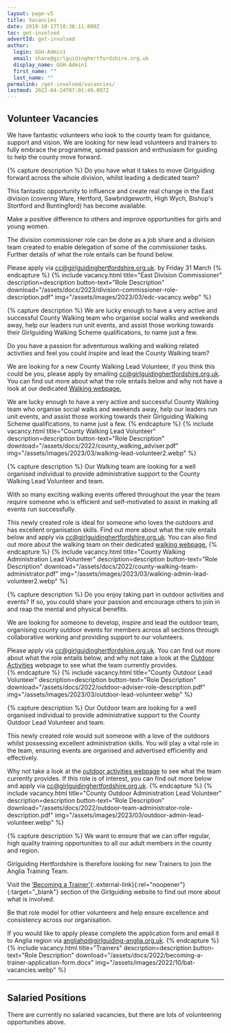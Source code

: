 ```yaml
---
layout: page-v5
title: Vacancies
date: 2019-10-17T10:38:11.000Z
toc: get-involved
advertId: get-involved
author:
  login: GGH-Admin1
  email: share@girlguidinghertfordshire.org.uk
  display_name: GGH-Admin1
  first_name: ""
  last_name: ""
permalink: /get-involved/vacancies/
lastmod: 2022-04-24T07:01:49.097Z
---
```

## Volunteer Vacancies

We have fantastic volunteers who look to the county team for guidance, support and vision. We are looking for new lead volunteers and trainers to fully embrace the programme, spread passion and enthusiasm for guiding to help the county move forward.

{% capture description %}
Do you have what it takes to move Girlguiding forward across the whole division, whilst leading a dedicated team?

This fantastic opportunity to influence and create real change in the East division (covering Ware, Hertford, Sawbridgeworth, High Wych, Bishop's Stortford and Buntingford) has become available.

Make a positive difference to others and improve opportunities for girls and young women.

The division commissioner role can be done as a job share and a division team created to enable delegation of some of the commissioner tasks. Further details of what the role entails can be found below.

Please apply via <cc@girlguidinghertfordshire.org.uk>. by Friday 31 March
{% endcapture %}
{% include vacancy.html title="East Division Commissioner" description=description button-text="Role Description" download="/assets/docs/2023/division-commissioner-role-description.pdf" img="/assets/images/2023/03/edc-vacancy.webp" %}

{% capture description %}
We are lucky enough to have a very active and successful County Walking team who organise social walks and weekends away, help our leaders run unit events, and assist those working towards their Girlguiding Walking Scheme qualifications, to name just a few.

Do you have a passion for adventurous walking and walking related activities and feel you could inspire and lead the County Walking team?

We are looking for a new County Walking Lead Volunteer, if you think this could be you, please apply by emailing <cc@girlguidinghertfordshire.org.uk>. You can find out more about what the role entails below and why not have a look at our dedicated [Walking webpage.](/county-teams/outdoor/walking/)

We are lucky enough to have a very active and successful County Walking team who organise social walks and weekends away, help our leaders run unit events, and assist those working towards their Girlguiding Walking Scheme qualifications, to name just a few.
{% endcapture %}
{% include vacancy.html title="County Walking Lead Volunteer" description=description button-text="Role Description" download="/assets/docs/2022/county_walking_adviser.pdf" img="/assets/images/2023/03/walking-lead-volunteer2.webp" %}

{% capture description %}
Our Walking team are looking for a well organised individual to provide administrative support to the County Walking Lead Volunteer and team.

With so many exciting walking events offered throughout the year the team require someone who is efficient and self-motivated to assist in making all events run successfully.

This newly created role is ideal for someone who loves the outdoors and has excellent organisation skills.  Find out more about what the role entails below and apply via <cc@girlguidinghertfordshire.org.uk>.   You can also find out more about the walking team on their dedicated [walking webpage.](/county-teams/outdoor/walking/)
{% endcapture %}
{% include vacancy.html title="County Walking Administration Lead Volunteer" description=description button-text="Role Description" download="/assets/docs/2022/county-walking-team-administrator.pdf" img="/assets/images/2023/03/walking-admin-lead-volunteer2.webp" %}

{% capture description %}
Do you enjoy taking part in outdoor activities and events?  If so, you could share your passion and encourage others to join in and reap the mental and physical benefits.

We are looking for someone to develop, inspire and lead the outdoor team, organising county outdoor events for members across all sections through collaborative working and providing support to our volunteers.

Please apply via <cc@girlguidinghertfordshire.org.uk>.  You can find out more about what the role entails below, and why not take a look at the [Outdoor Activities](/county-teams/outdoor/) webpage to see what the team currently provides.  
{% endcapture %}
{% include vacancy.html title="County Outdoor Lead Volunteer" description=description button-text="Role Description" download="/assets/docs/2022/outdoor-adviser-role-description.pdf" img="/assets/images/2023/03/outdoor-lead-volunteer.webp" %}

{% capture description %}
Our Outdoor team are looking for a well organised individual to provide administrative support to the County Outdoor Lead Volunteer and team.

This newly created role would suit someone with a love of the outdoors whilst possessing excellent administration skills.  You will play a vital role in the team, ensuring events are organised and advertised efficiently and effectively.

Why not take a look at the [outdoor activities webpage](/county-teams/outdoor/) to see what the team currently provides.  If this role is of interest, you can find out more below and apply via <cc@girlguidinghertfordshire.org.uk>.
{% endcapture %}
{% include vacancy.html title="County Outdoor Administration Lead Volunteer" description=description button-text="Role Description" download="/assets/docs/2022/outdoor-team-administrator-role-description.pdf" img="/assets/images/2023/03/outdoor-admin-lead-volunteer.webp" %}

{% capture description %}
We want to ensure that we can offer regular, high quality training opportunities to all our adult members in the county and region.

Girlguiding Hertfordshire is therefore looking for new Trainers to join the Anglia Training Team.

Visit the [‘Becoming a Trainer’](https://www.girlguiding.org.uk/making-guiding-happen/learning-and-development/helping-others-to-learn/becoming-a-trainer/){:.external-link}{:rel="noopener"}{:target="_blank"} section of the Girlguiding website to find out more about what is involved.

Be that role model for other volunteers and help ensure excellence and consistency across our organisation.

If you would like to apply please complete the application form and email it to Anglia region via <angliahq@girlguiding-anglia.org.uk>.
{% endcapture %}
{% include vacancy.html title="Trainers" description=description button-text="Role Description" download="/assets/docs/2022/becoming-a-trainer-application-form.docx" img="/assets/images/2022/10/bat-vacancies.webp" %}

___

## Salaried Positions

There are currently no salaried vacancies, but there are lots of volunteering opportunities above.
